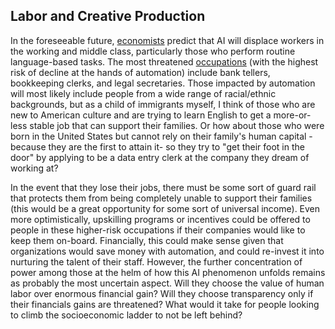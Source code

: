 ## Labor and Creative Production

In the foreseeable future, [economists](https://www.brookings.edu/articles/unleashing-possibilities-ignoring-risks-why-we-need-tools-to-manage-ais-impact-on-jobs/) predict that AI will displace workers in the working and middle class, particularly those who perform routine language-based tasks. The most threatened [occupations](https://www3.weforum.org/docs/WEF_Jobs_of_Tomorrow_Generative_AI_2023.pdf) (with the highest risk of decline at the hands of automation) include bank tellers, bookkeeping clerks, and legal secretaries. Those impacted by automation will most likely include people from a wide range of racial/ethnic backgrounds, but as a child of immigrants myself, I think of those who are new to American culture and are trying to learn English to get a more-or-less stable job that can support their families. Or how about those who were born in the United States but cannot rely on their family's human capital - because they are the first to attain it- so they try to "get their foot in the door" by applying to be a data entry clerk at the company they dream of working at? 

In the event that they lose their jobs, there must be some sort of guard rail that protects them from being completely unable to support their families (this would be a great opportunity for some sort of universal income). Even more optimistically, upskilling programs or incentives could be offered to people in these higher-risk occupations if their companies would like to keep them on-board. Financially, this could make sense given that organizations would save money with automation, and could re-invest it into nurturing the talent of their staff. However, the further concentration of power among those at the helm of how this AI phenomenon unfolds remains as probably the most uncertain aspect. Will they choose the value of human labor over enormous financial gain? Will they choose transparency only if their financials gains are threatened? What would it take for people looking to climb the socioeconomic ladder to not be left behind? 
